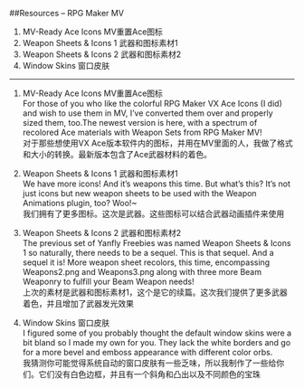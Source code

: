 ##Resources – RPG Maker MV

1. MV-Ready Ace Icons  MV重置Ace图标
2. Weapon Sheets & Icons 1  武器和图标素材1
3. Weapon Sheets & Icons 2  武器和图标素材2
4. Window Skins  窗口皮肤

***

1. MV-Ready Ace Icons  MV重置Ace图标   
For those of you who like the colorful RPG Maker VX Ace Icons (I did) and wish to use them in MV, I’ve converted them over and properly sized them, too.The newest version is here, with a spectrum of recolored Ace materials with Weapon Sets from RPG Maker MV!  
对于那些想使用VX Ace版本软件内的图标，并用在MV里面的人，我做了格式和大小的转换。最新版本包含了Ace武器材料的着色。

2. Weapon Sheets & Icons 1  武器和图标素材1  
We have more icons! And it’s weapons this time. But what’s this? It’s not just icons but new weapon sheets to be used with the Weapon Animations plugin, too? Woo!~  
我们拥有了更多图标。这次是武器。这些图标可以结合武器动画插件来使用

3. Weapon Sheets & Icons 2  武器和图标素材2  
The previous set of Yanfly Freebies was named Weapon Sheets & Icons 1 so naturally, there needs to be a sequel. This is that sequel. And a sequel it is! More weapon sheet recolors, this time, encompassing Weapons2.png and Weapons3.png along with three more Beam Weaponry to fulfill your Beam Weapon needs!  
上次的素材是武器和图标素材1，这个是它的续篇。这次我们提供了更多武器着色，并且增加了武器发光效果

4. Window Skins  窗口皮肤  
I figured some of you probably thought the default window skins were a bit bland so I made my own for you. They lack the white borders and go for a more bevel and emboss appearance with different color orbs.  
我猜测你可能觉得系统自动的窗口皮肤有一些乏味，所以我制作了一些给你们。它们没有白色边框，并且有一个斜角和凸出以及不同颜色的宝珠



